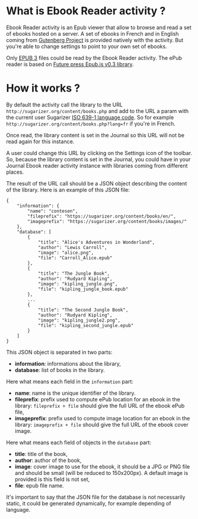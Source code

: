 # What is Ebook Reader activity ?

Ebook Reader activity is an Epub viewer that allow to browse and read a set of ebooks hosted on a server.
A set of ebooks in French and in English coming from [Gutenberg Project](http://www.gutenberg.org/) is provided natively with the activity. But you're able to change settings to point to your own set of ebooks.

Only [EPUB 3](http://www.idpf.org/epub/30/spec/epub30-overview.html) files could be read by the Ebook Reader activity. The ePub reader is based on [Future press Epub.js v0.3 library](https://github.com/futurepress/epub.js/).

# How it works ?

By default the activity call the library to the URL `http://sugarizer.org/content/books.php` and add to the URL a param with the current user Sugarizer [ISO 639-1 language code](https://en.wikipedia.org/wiki/List_of_ISO_639-1_codes). So for example `http://sugarizer.org/content/books.php?lang=fr` if you're in French.

Once read, the library content is set in the Journal so this URL will not be read again for this instance.

A user could change this URL by clicking on the Settings icon of the toolbar. So, because the library content is set in the Journal, you could have in your Journal Ebook reader activity instance with libraries coming from different places.

The result of the URL call should be a JSON object describing the content of the library.
Here is an example of this JSON file:

	{
		"information": {
			"name": "contesen",
			"fileprefix": "https://sugarizer.org/content/books/en/",
			"imageprefix": "https://sugarizer.org/content/books/images/"
		},
		"database": [
			{
				"title": "Alice's Adventures in Wonderland",
				"author": "Lewis Carroll",
				"image": "alice.png",
				"file": "Carroll_Alice.epub"
			},
			{
				"title": "The Jungle Book",
				"author": "Rudyard Kipling",
				"image": "kipling_jungle.png",
				"file": "kipling_jungle_book.epub"
			},
			...
			{
				"title": "The Second Jungle Book",
				"author": "Rudyard Kipling",
				"image": "kipling_jungle2.png",
				"file": "kipling_second_jungle.epub"
			}
		]
	}

This JSON object is separated in two parts:

* **information**: informations about the library,
* **database**: list of books in the library.

Here what means each field in the `information` part:

* **name**: name is the unique identifier of the library.
* **fileprefix**: prefix used to compute ePub location for an ebook in the library: `fileprefix + file` should give the full URL of the ebook ePub file,
* **imageprefix**: prefix used to compute image location for an ebook in the library: `imageprefix + file` should give the full URL of the ebook cover image.

Here what means each field of objects in the `database` part:

* **title**: title of the book,
* **author**: author of the book,
* **image**: cover image to use for the ebook, it should be a JPG or PNG file and should be small (will be reduced to 150x200px). A default image is provided is this field is not set,
* **file**: epub file name.

It's important to say that the JSON file for the database is not necessarily static, it could be generated dynamically, for example depending of language.
